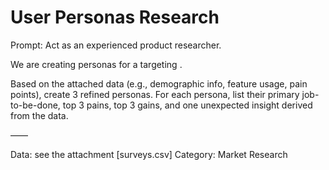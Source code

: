 # User Personas Research

Prompt: Act as an experienced product researcher. 

We are creating personas for a <product> targeting <broad category>. 

Based on the attached data (e.g., demographic info, feature usage, pain points), create 3 refined personas. For each persona, list their primary job-to-be-done, top 3 pains, top 3 gains, and one unexpected insight derived from the data.

——

Data: see the attachment [surveys.csv]
Category: Market Research
